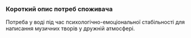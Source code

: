 ### Короткий опис потреб споживача
Потреба у воді під час психологічно-емоціональної стабільності для написання музичних творів у дружній атмосфері.
